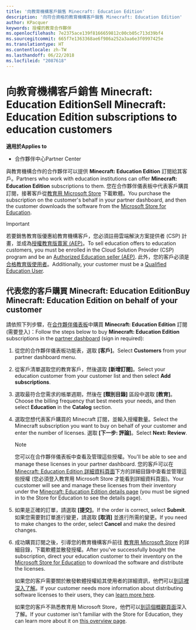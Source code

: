 ```yaml
---
title: '向教育機構客戶銷售 Minecraft: Education Edition'
description: '向符合資格的教育機構客戶銷售 Minecraft: Education Edition'
author: KPacquer
keywords: 授權的教育合作夥伴
ms.openlocfilehash: 7e2375ace139f8166659812c00cb05c713d39bf4
ms.sourcegitcommit: 665f7e1363368ae6f986a252a3aa6e3f0997425e
ms.translationtype: HT
ms.contentlocale: zh-TW
ms.lasthandoff: 06/22/2018
ms.locfileid: "2087618"
---
```

# <a name="sell-minecraft-education-edition-subscriptions-to-education-customers"></a><span data-ttu-id="5b902-104">向教育機構客戶銷售 Minecraft: Education Edition</span><span class="sxs-lookup"><span data-stu-id="5b902-104">Sell Minecraft: Education Edition subscriptions to education customers</span></span>

**<span data-ttu-id="5b902-105">適用於</span><span class="sxs-lookup"><span data-stu-id="5b902-105">Applies to</span></span>**

-  <span data-ttu-id="5b902-106">合作夥伴中心</span><span class="sxs-lookup"><span data-stu-id="5b902-106">Partner Center</span></span>

<span data-ttu-id="5b902-107">與教育機構合作的合作夥伴可以提供 **Minecraft: Education Edition** 訂閱給其客戶。</span><span class="sxs-lookup"><span data-stu-id="5b902-107">Partners who work with education institutions can offer **Minecraft: Education Edition** subscriptions to them.</span></span> <span data-ttu-id="5b902-108">您在合作夥伴儀表板中代表客戶購買訂閱，接著客戶從[教育用 Microsoft Store](https://educationstore.microsoft.com) 下載軟體。</span><span class="sxs-lookup"><span data-stu-id="5b902-108">You purchase the subscription on the customer's behalf in your partner dashboard, and then the customer downloads the software from the [Microsoft Store for Education](https://educationstore.microsoft.com).</span></span> 

>[!IMPORTANT]
><span data-ttu-id="5b902-109">若要銷售教育版優惠給教育機構客戶，您必須註冊雲端解決方案提供者 (CSP) 計畫，並成為[授權教育版賣家 (AEP)](https://www.mepn.com)。</span><span class="sxs-lookup"><span data-stu-id="5b902-109">To sell education offers to education customers, you must be enrolled in the Cloud Solution Provider (CSP) program and be an [Authorized Education seller (AEP)](https://www.mepn.com).</span></span> <span data-ttu-id="5b902-110">此外，您的客戶必須是[合格教育版使用者](http://www.microsoftvolumelicensing.com/DocumentSearch.aspx?Mode=3&DocumentTypeId=7)。</span><span class="sxs-lookup"><span data-stu-id="5b902-110">Additionally, your customer must be a [Qualified Education User](http://www.microsoftvolumelicensing.com/DocumentSearch.aspx?Mode=3&DocumentTypeId=7).</span></span>  

 
## <a name="buy-minecraft-education-edition-on-behalf-of-your-customer"></a><span data-ttu-id="5b902-111">代表您的客戶購買 **Minecraft: Education Edition**</span><span class="sxs-lookup"><span data-stu-id="5b902-111">Buy **Minecraft: Education Edition** on behalf of your customer</span></span>

<span data-ttu-id="5b902-112">請依照下列步驟，在[合作夥伴儀表板](https://partnercenter.microsoft.com/pcv/dashboard/overview
)中購買 **Minecraft: Education Edition** 訂閱 (需要登入)：</span><span class="sxs-lookup"><span data-stu-id="5b902-112">Follow the steps below to buy **Minecraft: Education Edition** subscriptions in the [partner dashboard](https://partnercenter.microsoft.com/pcv/dashboard/overview
) (sign in required):</span></span>

  1.  <span data-ttu-id="5b902-113">從您的合作夥伴儀表板功能表，選取 **\[客戶\]**。</span><span class="sxs-lookup"><span data-stu-id="5b902-113">Select **Customers** from your partner dashboard menu.</span></span>
  
  2.  <span data-ttu-id="5b902-114">從客戶清單選取您的教育客戶，然後選取 **\[新增訂閱\]**。</span><span class="sxs-lookup"><span data-stu-id="5b902-114">Select your education customer from your customer list and then select **Add subscriptions**.</span></span>
  
  3.  <span data-ttu-id="5b902-115">選取最符合您需求的帳單週期，然後在 **\[類別目錄\]** 區段中選取 **\[教育\]**。</span><span class="sxs-lookup"><span data-stu-id="5b902-115">Choose the billing frequency that best meets your needs, and then select **Education** in the **Catalog** section.</span></span>

  4.  <span data-ttu-id="5b902-116">選取您想代表客戶購買的 Minecraft 訂閱，並輸入授權數量。</span><span class="sxs-lookup"><span data-stu-id="5b902-116">Select the Minecraft subscription you want to buy on behalf of your customer and enter the number of licenses.</span></span> <span data-ttu-id="5b902-117">選取 **\[下一步: 評論\]**。</span><span class="sxs-lookup"><span data-stu-id="5b902-117">Select **Next: Review**.</span></span>

      >[!NOTE]
      ><span data-ttu-id="5b902-118">您可以在合作夥伴儀表板中查看及管理這些授權。</span><span class="sxs-lookup"><span data-stu-id="5b902-118">You'll be able to see and manage these licenses in your partner dashboard.</span></span> <span data-ttu-id="5b902-119">您的客戶可以在 [Minecraft: Education Edition 詳細資料頁面](https://educationstore.microsoft.com/en-us/store/details/minecraft-education-edition/9nblggh4r2r6)下方的詳細目錄中查看並管理這些授權 (您必須登入教育用 Microsoft Store 才能看到詳細資料頁面)。</span><span class="sxs-lookup"><span data-stu-id="5b902-119">Your cucstomer will see and manage these licenses from their inventory under the [Minecraft: Education Edition details page](https://educationstore.microsoft.com/en-us/store/details/minecraft-education-edition/9nblggh4r2r6) (you must be signed in to the Store for Education to see the details page).</span></span> 

  5.  <span data-ttu-id="5b902-120">如果是正確的訂單，請選取 **\[提交\]**。</span><span class="sxs-lookup"><span data-stu-id="5b902-120">If the order is correct, select **Submit**.</span></span> <span data-ttu-id="5b902-121">如果您需要對訂單進行變更，請選取 **\[取消\]** 並進行所需的變更。</span><span class="sxs-lookup"><span data-stu-id="5b902-121">If you need to make changes to the order, select **Cancel** and make the desired changes.</span></span>   

  6.  <span data-ttu-id="5b902-122">成功購買訂閱之後，引導您的教育機構客戶前往 [教育用 Microsoft Store](https://educationstore.microsoft.com) 的詳細目錄，下載軟體並散發授權。</span><span class="sxs-lookup"><span data-stu-id="5b902-122">After you've successfully bought the subscription, direct your education customer to their inventory on the [Microsoft Store for Education](https://educationstore.microsoft.com) to download the software and distribute the licenses.</span></span>

      <span data-ttu-id="5b902-123">如果您的客戶需要關於散發軟體授權給其使用者的詳細資訊，他們可以[到這裡深入了解](https://docs.microsoft.com/education/windows/school-get-minecraft#distribute-minecraft)。</span><span class="sxs-lookup"><span data-stu-id="5b902-123">If your customer needs more information about distributing software licenses to their users, they can [learn more here](https://docs.microsoft.com/education/windows/school-get-minecraft#distribute-minecraft).</span></span>  
  
      <span data-ttu-id="5b902-124">如果您的客戶不熟悉教育用 Microsoft Store，他們可以[到這個概觀頁面](https://docs.microsoft.com/microsoft-store/windows-store-for-business-overview)深入了解。</span><span class="sxs-lookup"><span data-stu-id="5b902-124">If your customer isn't familiar with the Store for Education, they can learn more about it on [this overview page](https://docs.microsoft.com/microsoft-store/windows-store-for-business-overview).</span></span>  

      

